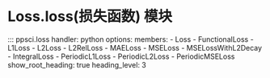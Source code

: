# Loss.loss(损失函数) 模块

::: ppsci.loss
    handler: python
    options:
      members:
        - Loss
        - FunctionalLoss
        - L1Loss
        - L2Loss
        - L2RelLoss
        - MAELoss
        - MSELoss
        - MSELossWithL2Decay
        - IntegralLoss
        - PeriodicL1Loss
        - PeriodicL2Loss
        - PeriodicMSELoss
      show_root_heading: true
      heading_level: 3
